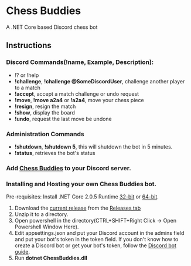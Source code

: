 # Chess Buddies
A .NET Core based Discord chess bot

## Instructions

### Discord Commands(!name, Example, Description):
* !? or !help
* **!challenge**, **!challenge @SomeDiscordUser**, challenge another player to a match
* **!accept**, accept a match challenge or undo request
* **!move**, **!move a2a4** or **!a2a4**, move your chess piece
* **!resign**, resign the match
* **!show**, display the board
* **!undo**, request the last move be undone

### Administration Commands
* **!shutdown**, **!shutdown 5**, this will shutdown the bot in 5 minutes.
* **!status**, retrieves the bot's status

### Add [Chess Buddies](https://discordapp.com/oauth2/authorize?&client_id=400489160441462787&scope=bot&permissions=0) to your Discord server.

### Installing and Hosting your own Chess Buddies bot.
Pre-requisites: Install .NET Core 2.0.5 Runtime [32-bit](https://www.microsoft.com/net/download/thank-you/dotnet-runtime-2.0.5-windows-x86-installer) or [64-bit](https://www.microsoft.com/net/download/thank-you/dotnet-runtime-2.0.5-windows-x64-installer).

1. Download the [current release](https://github.com/nvrnight/chessbuddies/releases/tag/1.0.2) from the [Releases tab](https://github.com/nvrnight/chessbuddies/releases)
2. Unzip it to a directory.
3. Open powershell in the directory(CTRL+SHIFT+Right Click -> Open Powershell Window Here).
4. Edit appsettings.json and put your Discord account in the admins field and put your bot's token in the token field. If you don't know how to create a Discord bot or get your bot's token, follow the [Discord bot guide](https://github.com/reactiflux/discord-irc/wiki/Creating-a-discord-bot-&-getting-a-token).
5. Run **dotnet ChessBuddies.dll**
